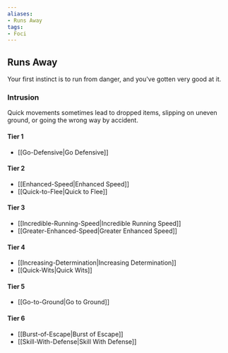 ```yaml
---
aliases:
- Runs Away
tags:
- Foci
---
```


  
## Runs Away  
Your first instinct is to run from danger, and you've gotten very good at it.  
 ### Intrusion  
Quick movements sometimes lead to dropped items, slipping on uneven ground, or going the wrong way by accident.   
#### Tier 1    
* [[Go-Defensive|Go Defensive]]  
#### Tier 2    
* [[Enhanced-Speed|Enhanced Speed]]  
* [[Quick-to-Flee|Quick to Flee]]  
#### Tier 3    
  - [[Incredible-Running-Speed|Incredible Running Speed]]  
  - [[Greater-Enhanced-Speed|Greater Enhanced Speed]]  
#### Tier 4    
* [[Increasing-Determination|Increasing Determination]]  
* [[Quick-Wits|Quick Wits]]  
#### Tier 5    
* [[Go-to-Ground|Go to Ground]]  
#### Tier 6    
  - [[Burst-of-Escape|Burst of Escape]]  
  - [[Skill-With-Defense|Skill With Defense]]